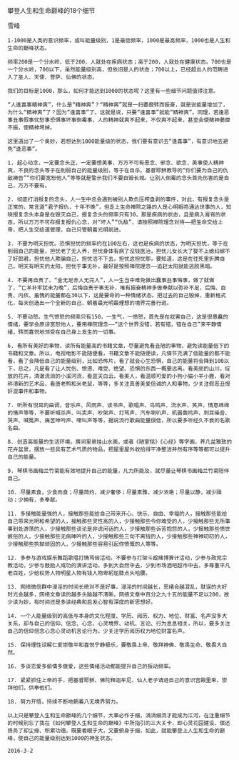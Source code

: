 攀登人生和生命巅峰的18个细节

雪峰


    1-1000是人类的意识频率，或叫能量级别，1是最低频率，1000是最高频率，1000也是人生和生命的巅峰状态。

    频率200是一个分水岭，低于200，人就处在疾病状态；高于200，人就处在健康状态。700也是一个分水岭，700以下，虽然能量级别高，但依旧是人的状态；700以上，已经超出人的范畴进入了圣人、天使、菩萨、仙佛的状态。

    我们的目标是1000，那么，如何才能达到1000的状态呢？这里有一些细节问题值得注意。

    “人逢喜事精神爽”，什么是“精神爽”？“精神爽”就是一扫萎靡转而振奋，就是说能量增加了，为什么“精神爽”了？因为“逢喜事”了。这就是说，只要“逢喜事”就能“精神爽”。同理，若逢恶事丑事假事忧愁事恐惧事坏事倒霉事，人的精神就爽不起来，不仅爽不起来，甚至会使精神萎靡不振，使精神垮掉。

    这里道出了一个奥妙，若想达到1000能量级的状态，我们要有意识去“逢喜事”，有意识地去避免“逢恶事”。

    1. 起心动念，一定要念头正，一定要想美事，万万不可有恶念、邪念、欲念，美事使人精神爽，不良的念头等于在削弱自己的能量级别，等于在自杀。基督耶稣教导的“你们要为自己的仇敌祷告”“你们要宽恕他人”等等就是警示我们不要自毁长城。让别人倒霉的念头首先伤害的是自己，万万不要有。

    2. 彻底打消报复的念头，人一生中总会遇到被别人欺负压榨盘剥的事件，对此，有报复念头是正常的，常言道“君子报仇，十年不晚”，但走上生命禅院之路的人是心明眼亮通达世事的人，知晓报复念头本身是在毁灭自己，报复念头的频率只有30，那是疾病的状态，且是病入膏肓的状态，所以万万不可存报复报仇心念，对“坏人”“仇敌”，请按照禅院理念对待——把生命交给上帝，把人生交给道管理，自己只管朝着光明前进。

    3. 不要为明天担忧。恐惧担忧的频率约在100左右，这也是疾病的状态，为明天担忧，等于在削弱自己的能量，担忧老了无人养，担忧身体有病了没钱医治，担忧儿女长大了娶不上媳妇嫁不了好郎君，担忧他人欺骗自己，担忧活不下去，担忧这担忧那，要知道，这是在往死里折腾自己，明天有明天的太阳，担忧于事无补，最好是按照禅院理念——追赶太阳就能逃脱黑暗。

    4. 不要再自责了。“金无足赤人无完人”，人一生当中难免做出蠢事丑事悔事，做了就做了，“亡羊补牢犹未为晚”，后悔自责于事无补，唯有振奋精神多做奉献以弥补不足，后悔、自责、内疚、羞愧的能量都在30以下，这是要命的一种情绪状态。把过去的自己毁掉，重新格式化，每天创造出一个全新的自己，朝着最光明最理想的境界完善行进。

    5. 不要动怒。生气愤怒的频率只有150，一生气，一愤怒，首先是在戕害自己，这是很愚蠢的情绪，要学会原谅宽恕他人，要用禅院理念——“这个世界没错，若有错，错在自己”来平静情绪，转而喜悦地领受在自己身上发生的一切事。

    6. 看所有美好的事物，读所有能量高的书籍文章，尽量避免看丑陋的事物，避免读能量低下的书籍和文章。所以，电视电影不能随便看，书籍文章不能随便读，凡情节充满了低能量的都不能看，看了会降低自己的能量级别，比如恐怖片，看了就会心生恐惧，自己的能量将会降到100以下，总之，凡是看了让人忧伤、愤懑、难受、绝望、恐惧的东西一概要远离。看美丽的山川，绽放的花卉，清澈流淌的小溪河流，看蓝天白云，看美人，看温顺可爱的小狗小猫小羊小鹿，看对称清新的艺术品，看唐老鸭和米老鼠，等等，多关注真善美爱信诚的人和事物，少关注假恶丑恨奸混事件和事物。

    7. 听所有悦耳的曲调，音乐声、风雨声、读书声、歌唱声、鸟鸣声、流水声、笑声、情意绵绵的情声等等，不要听喊杀声、叫卖声、吵架声、打骂声、汽车喇叭声、机器轰鸣声、刺耳噪音、哭声、喊冤声、痛苦呻吟声、嚎叫声等等，据说流行歌曲能量很低，所以要多听经久不衰的名歌名曲。

    8. 创造高能量的生活环境。房间里悬挂山水画，或者《陋室铭》《心经》等字画，养几盆雅致的花卉盆景，摆放一些具有艺术气质的物品，把屋里屋外收拾得干净整洁井然有序等等都可以提升自己的能量。

    9. 琴棋书画梅兰竹菊能有效地提升自己的能量，凡力所能及，就尽量让琴棋书画梅兰竹菊陪伴自己。

    10. 尽量素食，少食肉食；尽量简约，减少奢侈；尽量素雅，减少浓艳；尽量以静，减少躁动；少拥有，多奉献。

    11. 多接触能量强的人，接触那些能给自己带来开心、快乐、自由、幸福的人，接触那些能给自己带来光明和希望的人，接触那些灵性高的人，少接触那些令你难受的人，少接触那些无所事事到处游荡的人，少接触那些谈论是非说闲话的人，少接触那些诉苦抱怨的人，少接触那些愤世嫉俗的人，少接触那些无病呻吟的人，少接触那些三句不离钱的人，少接触那些神神叨叨的人，少接触那些执拗顽固的人，少接触那些容易引起你愤慨的人等等。

    12. 多参与游戏娱乐舞蹈歌唱打情骂俏活动，不要参与打架斗殴赌博算计活动，少参与政党宗教活动，少参与鼓励人成功的演讲活动，多到大自然中去，少到市场酒吧超市中去，多尊重平凡老百姓，少给权势人物明星人物有钱人物卑躬屈膝点头哈腰。

    13. 网络微信群中浸淫的时间长绝对不是好事，浸淫的时间越长，思绪会越混乱，耽误的大好时光会越多，网络文章读的越多头脑越不清晰，网络文章中百分之九十五的能量不足以200，故少读为妙，有时间还是多读经典和启发心智有深度的新思想好。

    14. 一个人能量级别的高低与本身的文化程度、学历、阅历、权力、地位、财富、名声没多大关系，却与自己的信仰、信念、心念、心灵境界、动机、言论、行为息息相关，所以，要多关注自己的信仰信念心念心灵动机言论行为，少关注学历阅历权力地位财富名声。

    15. 保持理性谅解仁爱崇敬平和喜悦宁静极乐，要敬畏上帝、敬拜神佛、敬畏生命、敬畏大自然。

    16. 多谈恋爱多偷情多做爱，这些情绪活动都能提升自己的振动频率。

    17. 紧紧抓住上帝的手，把基督耶稣、佛陀释迦牟尼、仙人老子请进自己的意识宫殿里来，崇拜他们，供奉他们。

    18. 努力开悟，持续不断地朝着八无境界努力。

    以上只是攀登人生和生命巅峰的几个细节，大事必作于细，涓涓细流才能成为江河，在注重细节的时候别忘了我在《如何攀登人生和生命的巅峰》中所指引的三大关卡，即心灵花园建设、偿还债务了却尘缘、积累功德。既要着眼于大，又要俯身于细，如此，就能攀登上人生和生命的巅峰，使自己的能量级别达到1000的神圣状态。

    2016-3-2



